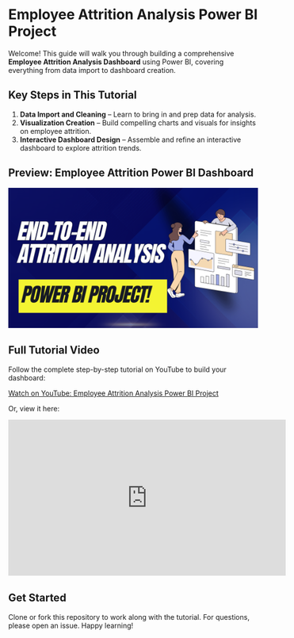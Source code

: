 # Employee Attrition Analysis Power BI Project

Welcome! This guide will walk you through building a comprehensive **Employee Attrition Analysis Dashboard** using Power BI, covering everything from data import to dashboard creation.

## Key Steps in This Tutorial

1. **Data Import and Cleaning** – Learn to bring in and prep data for analysis.
2. **Visualization Creation** – Build compelling charts and visuals for insights on employee attrition.
3. **Interactive Dashboard Design** – Assemble and refine an interactive dashboard to explore attrition trends.

## Preview: Employee Attrition Power BI Dashboard

![Dashboard Preview](https://github.com/pianalytix/Employee-Attrition-Analysis-End-to-End-Power-BI-Project/blob/main/Power%20BI.png?raw=true)

## Full Tutorial Video

Follow the complete step-by-step tutorial on YouTube to build your dashboard:

[Watch on YouTube: Employee Attrition Analysis Power BI Project](https://www.youtube.com/watch?v=ZWoU03dEu40)

Or, view it here:

<iframe width="560" height="315" src="https://www.youtube.com/embed/ZWoU03dEu40?si=nRtP2cqu2Z6SQY4M" title="YouTube video player" frameborder="0" allow="accelerometer; autoplay; clipboard-write; encrypted-media; gyroscope; picture-in-picture; web-share" referrerpolicy="strict-origin-when-cross-origin" allowfullscreen></iframe>

## Get Started

Clone or fork this repository to work along with the tutorial. For questions, please open an issue. Happy learning!
